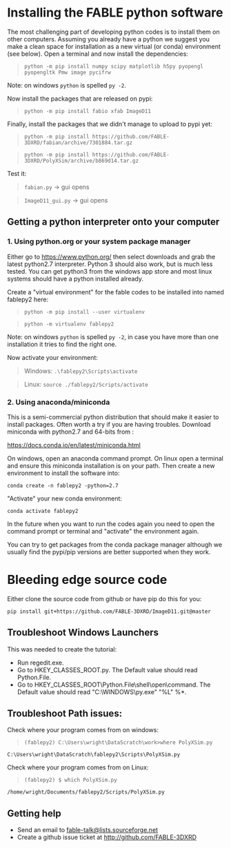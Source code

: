 # Installing the FABLE python software

The most challenging part of developing python codes is to install them on other computers. 
Assuming you already have a python we suggest you make a clean space for installation 
as a new virtual (or conda) environment (see below). Open a terminal and now install the dependencies:

> `python -m pip install numpy scipy matplotlib h5py pyopengl pyopengltk Pmw image pycifrw`

Note: on windows `python` is spelled `py -2`.

Now install the packages that are released on pypi:

> `python -m pip install fabio xfab ImageD11`

Finally, install the packages that we didn't manage to upload to pypi yet:

> `python -m pip install https://github.com/FABLE-3DXRD/fabian/archive/7301884.tar.gz`

> `python -m pip install https://github.com/FABLE-3DXRD/PolyXSim/archive/b869d14.tar.gz`

Test it:

> `fabian.py`  -> gui opens

> `ImageD11_gui.py` -> gui opens

## Getting a python interpreter onto your computer

### 1. Using python.org or your system package manager

Either go to https://www.python.org/ then select downloads and grab the latest python2.7 interpreter.
Python 3 should also work, but is much less tested. You can get python3 from the windows app store and most linux systems should have a python installed already.

Create a "virtual environment" for the fable codes to be installed into named fablepy2 here:

>`python -m pip install --user virtualenv`

>`python -m virtualenv fablepy2`

Note: on windows `python` is spelled `py -2`, in case you have more than one installation it tries to find the right one.

Now activate your environment:
> Windows: `.\fablepy2\Scripts\activate`

> Linux: `source ./fablepy2/Scripts/activate`

### 2. Using anaconda/miniconda

This is a semi-commercial python distribution that should make it easier to install packages. Often worth a try if you are having troubles. Download miniconda with python2.7 and 64-bits from :

https://docs.conda.io/en/latest/miniconda.html

On windows, open an anaconda command prompt. On linux open a terminal and ensure this miniconda installation is on your path. Then create a new environment to install the software into:

`conda create -n fablepy2 -python=2.7`

"Activate" your new conda environment:

`conda activate fablepy2`

In the future when you want to run the codes again you need to open the command prompt or terminal and "activate" the environment again.

You can try to get packages from the conda package manager although we usually find the pypi/pip versions are better supported when they work.

# Bleeding edge source code

Either clone the source code from github or have pip do this for you:

`pip install git+https://github.com/FABLE-3DXRD/ImageD11.git@master `

## Troubleshoot Windows Launchers

This was needed to create the tutorial:

- Run regedit.exe. 
- Go to HKEY_CLASSES_ROOT\.py. The Default value should read Python.File.
- Go to HKEY_CLASSES_ROOT\Python.File\shell\open\command. The Default value should read "C:\WINDOWS\py.exe" "%L" %*.

## Troubleshoot Path issues:

Check where your program comes from on windows: 
> `(fablepy2) C:\Users\wright\DataScratch\work>where PolyXSim.py`

`C:\Users\wright\DataScratch\fablepy2\Scripts\PolyXSim.py`
 
Check where your program comes from on Linux: 
> `(fablepy2) $ which PolyXSim.py`

`/home/wright/Documents/fablepy2/Scripts/PolyXSim.py`

## Getting help

- Send an email to fable-talk@lists.sourceforge.net
- Create a github issue ticket at http://github.com/FABLE-3DXRD



